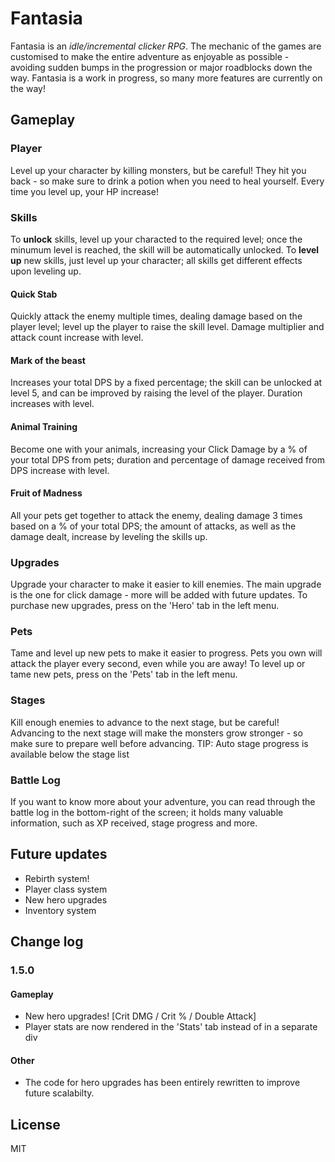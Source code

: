 # Fantasia

Fantasia is an _idle/incremental clicker RPG_.
The mechanic of the games are customised to make the entire adventure as enjoyable as possible - avoiding sudden bumps in the progression or major roadblocks down the way.
Fantasia is a work in progress, so many more features are currently on the way!

## Gameplay

### Player

Level up your character by killing monsters, but be careful! They hit you back - so make sure to drink a potion when you need to heal yourself.
Every time you level up, your HP increase!

### Skills

To **unlock** skills, level up your characted to the required level; once the minumum level is reached, the skill will be automatically unlocked. To **level up** new skills, just level up your character; all skills get different effects upon leveling up.

#### Quick Stab

Quickly attack the enemy multiple times, dealing damage based on the player level; level up the player to raise the skill level. Damage multiplier and attack count increase with level.

#### Mark of the beast

Increases your total DPS by a fixed percentage; the skill can be unlocked at level 5, and can be improved by raising the level of the player. Duration increases with level.

#### Animal Training

Become one with your animals, increasing your Click Damage by a % of your total DPS from pets; duration and percentage of damage received from DPS increase with level.

#### Fruit of Madness

All your pets get together to attack the enemy, dealing damage 3 times based on a % of your total DPS; the amount of attacks, as well as the damage dealt, increase by leveling the skills up.

### Upgrades

Upgrade your character to make it easier to kill enemies. The main upgrade is the one for click damage - more will be added with future updates.
To purchase new upgrades, press on the 'Hero' tab in the left menu.

### Pets

Tame and level up new pets to make it easier to progress. Pets you own will attack the player every second, even while you are away!
To level up or tame new pets, press on the 'Pets' tab in the left menu.

### Stages

Kill enough enemies to advance to the next stage, but be careful! Advancing to the next stage will make the monsters grow stronger - so make sure to prepare well before advancing.
TIP: Auto stage progress is available below the stage list

### Battle Log

If you want to know more about your adventure, you can read through the battle log in the bottom-right of the screen; it holds many valuable information, such as XP received, stage progress and more.

## Future updates

- Rebirth system!
- Player class system
- New hero upgrades
- Inventory system

## Change log

### 1.5.0

#### Gameplay

- New hero upgrades! [Crit DMG / Crit % / Double Attack]
- Player stats are now rendered in the 'Stats' tab instead of in a separate div

#### Other

- The code for hero upgrades has been entirely rewritten to improve future scalabilty.

## License

MIT
